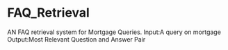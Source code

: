 # FAQ_Retrieval
AN FAQ retrieval system for Mortgage Queries.
Input:A query on mortgage
Output:Most Relevant Question and Answer Pair
